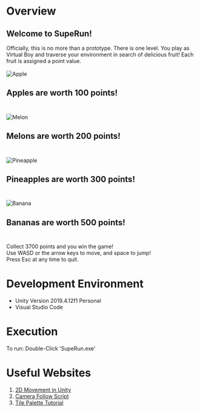 # Overview
## Welcome to SupeRun!
Officially, this is no more than a prototype. There is one level. You play as 
Virtual Boy and traverse your environment in search of delicious fruit! Each fruit is assigned a point value.<br><br>
![Apple](Assets/ReadMe_images/apple.gif)<br>
## <b> Apples are worth 100 points!</b><br><br>

![Melon](Assets/ReadMe_images/melon.gif)<br>
## <b> Melons are worth 200 points!</b><br><br>

![Pineapple](Assets/ReadMe_images/pineapple.gif)<br>
## <b> Pineapples are worth 300 points!</b><br><br>

![Banana](Assets/ReadMe_images/banana.gif)<br>
## <b> Bananas are worth 500 points!</b><br><br>

Collect 3700 points and you win the game!<br>
Use WASD or the arrow keys to move, and space to jump!<br>
Press Esc at any time to quit.

# Development Environment

* Unity Version 2019.4.12f1 Personal
* Visual Studio Code

# Execution

To run: Double-Click 'SupeRun.exe'


# Useful Websites


1. [2D Movement in Unity](https://www.youtube.com/watch?v=dwcT-Dch0bA)
2. [Camera Follow Script](https://www.youtube.com/watch?v=7JjzhhC06xw)
3. [Tile Palette Tutorial](https://www.youtube.com/watch?v=-1VNG1jb0uI)